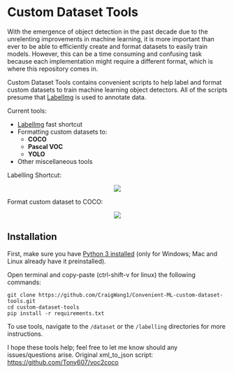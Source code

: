 # Custom Dataset Tools
With the emergence of object detection in the past decade due to the unrelenting improvements in machine learning, it is more important than ever to be able to efficiently create and format datasets to easily train models. However, this can be a time consuming and confusing task because each implementation might require a different format, which is where this repository comes in.

Custom Dataset Tools contains convenient scripts to help label and format custom datasets to train machine learning object detectors. All of the scripts presume that [LabelImg](https://github.com/tzutalin/labelImg.git) is used to annotate data.

Current tools:
- [LabelImg](https://github.com/tzutalin/labelImg.git) fast shortcut
- Formatting custom datasets to:
  - **COCO**
  - **Pascal VOC** 
  - **YOLO** 
- Other miscellaneous tools

Labelling Shortcut:

<p align="center">
  <img src="https://raw.githubusercontent.com/CraigWang1/custom-dataset-tools/master/images/labelling.gif"/>
</p>

Format custom dataset to COCO:

<p align="center">
  <img src="https://raw.githubusercontent.com/CraigWang1/custom-dataset-tools/master/images/COCO_format.png"/>
</p>

## **Installation**
First, make sure you have [Python 3 installed](https://www.python.org/downloads/) (only for Windows; Mac and Linux already have it preinstalled).

Open terminal and copy-paste (ctrl-shift-v for linux) the following commands:
```
git clone https://github.com/CraigWang1/Convenient-ML-custom-dataset-tools.git
cd custom-dataset-tools
pip install -r requirements.txt
```
To use tools, navigate to the `/dataset` or the `/labelling` directories for more instructions.



I hope these tools help; feel free to let me know should any issues/questions arise.
Original xml_to_json script: https://github.com/Tony607/voc2coco
